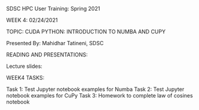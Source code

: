 
SDSC HPC User Training: Spring 2021

WEEK 4: 02/24/2021

TOPIC: CUDA PYTHON: INTRODUCTION TO NUMBA AND CUPY

Presented By: Mahidhar Tatineni, SDSC

READING AND PRESENTATIONS:

Lecture slides:

WEEK4 TASKS:

Task 1: Test Jupyter notebook examples for Numba
Task 2: Test Jupyter notebook examples for CuPy
Task 3: Homework to complete law of cosines notebook
